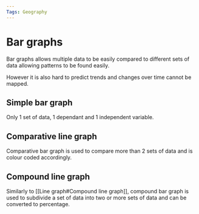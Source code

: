 ```yaml
---
Tags: Geography
---
```

# Bar graphs
Bar graphs allows multiple data to be easily compared to different sets of data allowing patterns to be found easily.
 
 However it is also hard to predict trends and changes over time cannot be mapped.

## Simple bar graph
Only 1 set of data, 1 dependant and 1 independent variable.
## Comparative line graph
Comparative bar graph is used to compare more than 2 sets of data and is colour coded accordingly.
## Compound line graph
Similarly to [[Line graph#Compound line graph]], compound bar graph is used to subdivide a set of data into two or more sets of data and can be converted to percentage.
